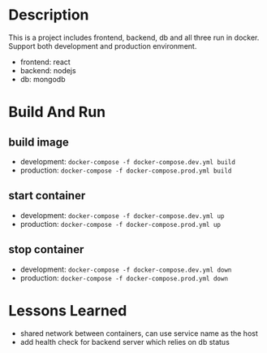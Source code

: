 # Description
This is a project includes frontend, backend, db and all three run in docker.<br>
Support both development and production environment.

* frontend: react
* backend: nodejs
* db: mongodb
  
# Build And Run
## build image
* development: `docker-compose -f docker-compose.dev.yml build`
* production: `docker-compose -f docker-compose.prod.yml build`
## start container
* development: `docker-compose -f docker-compose.dev.yml up`
* production: `docker-compose -f docker-compose.prod.yml up`
## stop container
* development: `docker-compose -f docker-compose.dev.yml down`
* production: `docker-compose -f docker-compose.prod.yml down`


# Lessons Learned
* shared network between containers, can use service name as the host
* add health check for backend server which relies on db status